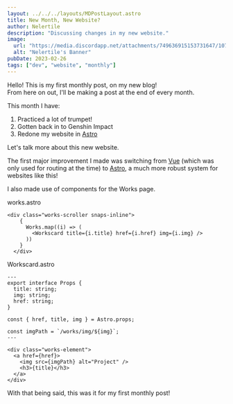 ```yaml
---
layout: ../../../layouts/MDPostLayout.astro
title: New Month, New Website?
author: Nelertile
description: "Discussing changes in my new website."
image:
  url: "https://media.discordapp.net/attachments/749636915153731647/1079470458233163847/Nelertile_banner.png"
  alt: "Nelertile's Banner"
pubDate: 2023-02-26
tags: ["dev", "website", "monthly"]
---
```


Hello! This is my first monthly post, on my new blog!
<br>From here on out, I'll be making a post at the end of every month.

This month I have:

1. Practiced a lot of trumpet!
1. Gotten back in to Genshin Impact
1. Redone my website in [Astro](https://astro.build/)

Let's talk more about this new website.

The first major improvement I made was switching from [Vue](https://vuejs.org/) (which was only used for routing at the time) to [Astro](https://astro.build/), a much more robust system for websites like this!

I also made use of components for the Works page.

<p class="note">works.astro</p>

```astro
<div class="works-scroller snaps-inline">
    {
      Works.map((i) => (
        <Workscard title={i.title} href={i.href} img={i.img} />
      ))
    }
  </div>
```

<p class="note">Workscard.astro</p>

```astro
---
export interface Props {
  title: string;
  img: string;
  href: string;
}

const { href, title, img } = Astro.props;

const imgPath = `/works/img/${img}`;
---

<div class="works-element">
  <a href={href}>
    <img src={imgPath} alt="Project" />
    <h3>{title}</h3>
  </a>
</div>
```

With that being said, this was it for my first monthly post!
